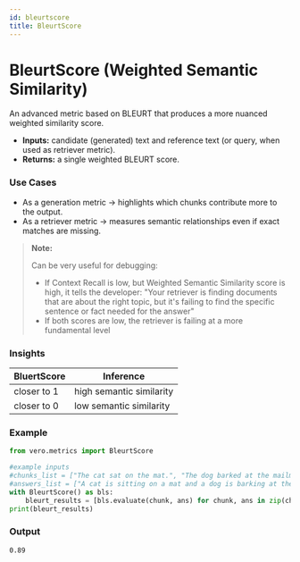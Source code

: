 ```yaml
---
id: bleurtscore
title: BleurtScore
---
```


# **BleurtScore (Weighted Semantic Similarity)**

An advanced metric based on BLEURT that produces a more nuanced weighted similarity score.  
* **Inputs:** candidate (generated) text and reference text (or query, when used as retriever metric).
* **Returns:** a single weighted BLEURT score.

### **Use Cases**
- As a generation metric → highlights which chunks contribute more to the output.  
- As a retriever metric → measures semantic relationships even if exact matches are missing.

> **Note:**
> 
>Can be very useful for debugging:
> - If Context Recall is low, but Weighted Semantic Similarity score is high, it tells the developer: "Your retriever is finding documents that are about the right topic, but it's failing to find the specific sentence or fact needed for the answer"
> - If both scores are low, the retriever is failing at a more fundamental level

### **Insights**
| BluertScore       | Inference     |
| -------------- | ------------- |
| closer to 1    | high semantic similarity  |
| closer to 0    | low semantic similarity  | 

### **Example**
```py
from vero.metrics import BleurtScore

#example inputs
#chunks_list = ["The cat sat on the mat.", "The dog barked at the mailman."]
#answers_list = ["A cat is sitting on a mat and a dog is barking at the mailman."]
with BleurtScore() as bls:
    bleurt_results = [bls.evaluate(chunk, ans) for chunk, ans in zip(chunks_list, answers_list)]
print(bleurt_results)
```

### **Output**
```text
0.89

